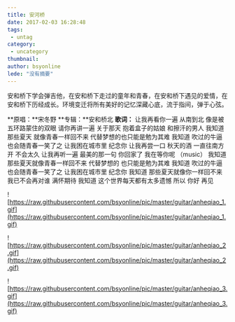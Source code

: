```yaml
---
title: 安河桥
date: 2017-02-03 16:28:48
tags:
 - untag
category: 
 - uncategory
thumbnail: 
author: bsyonline
lede: "没有摘要"
---
```

安和桥下学会弹吉他，在安和桥下走过的童年和青春，在安和桥下遇见的爱情，在安和桥下历经成长。环境变迁将所有美好的记忆深藏心底，流于指间，弹于心弦。
<!-- more -->
**原唱：**宋冬野
**专辑：**安和桥北
**歌词：**
让我再看你一遍
从南到北
像是被五环路蒙住的双眼
请你再讲一遍
关于那天
抱着盒子的姑娘
和擦汗的男人
我知道 那些夏天
就像青春一样回不来
代替梦想的也只能是勉为其难
我知道 吹过的牛逼
也会随青春一笑了之
让我困在城市里
纪念你
让我再尝一口
秋天的酒
一直往南方开
不会太久
让我再听一遍
最美的那一句
你回家了
我在等你呢
（music）
我知道
那些夏天就像青春一样回不来
代替梦想的
也只能是勉为其难
我知道
吹过的牛逼也会随青春一笑了之
让我困在城市里 纪念你
我知道
那些夏天就像你一样回不来
我已不会再对谁
满怀期待
我知道
这个世界每天都有太多遗憾
所以 你好 再见


![https://raw.githubusercontent.com/bsyonline/pic/master/guitar/anheqiao_1.gif](https://raw.githubusercontent.com/bsyonline/pic/master/guitar/anheqiao_1.gif)

![https://raw.githubusercontent.com/bsyonline/pic/master/guitar/anheqiao_2.gif](https://raw.githubusercontent.com/bsyonline/pic/master/guitar/anheqiao_2.gif)

![https://raw.githubusercontent.com/bsyonline/pic/master/guitar/anheqiao_3.gif](https://raw.githubusercontent.com/bsyonline/pic/master/guitar/anheqiao_3.gif)
